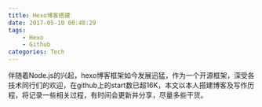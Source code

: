 ```yaml
---
title: Hexo博客搭建
date: 2017-05-10 00:48:29
tags:
    - Hexo
    - Github
categories: Tech
---
```

伴随着Node.js的兴起，hexo博客框架如今发展迅猛，作为一个开源框架，深受各技术同行们的欢迎，在github上的start数已超16K，本文以本人搭建博客及写作历程，将记录一些相关过程，有时间会更新并分享，尽量多些干货。